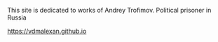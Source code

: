 This site is dedicated to works of Andrey Trofimov. Political prisoner in Russia

https://vdmalexan.github.io
